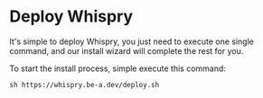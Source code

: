 # Deploy Whispry

It's simple to deploy Whispry, you just need to execute one single command, and our install wizard will complete the rest for you. 


To start the install process, simple execute this command: 
```
sh https://whispry.be-a.dev/deploy.sh
```